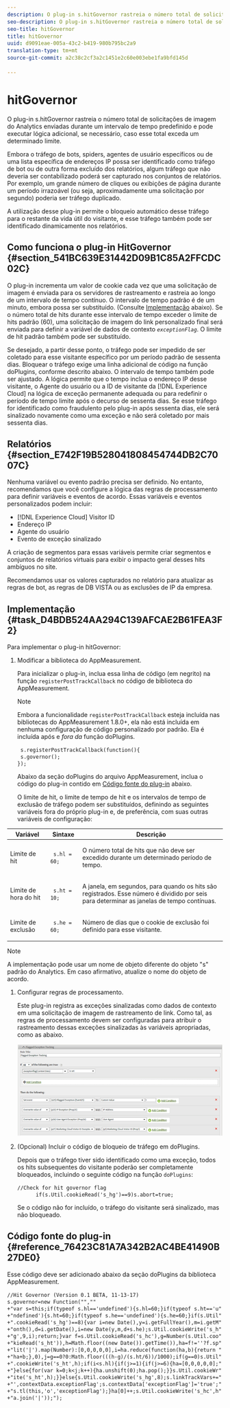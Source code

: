 ```yaml
---
description: O plug-in s.hitGovernor rastreia o número total de solicitações de imagem do Analytics enviadas durante um intervalo de tempo predefinido e pode executar lógica adicional, se necessário, caso esse total exceda um determinado limite.
seo-description: O plug-in s.hitGovernor rastreia o número total de solicitações de imagem do Analytics enviadas durante um intervalo de tempo predefinido e pode executar lógica adicional, se necessário, caso esse total exceda um determinado limite.
seo-title: hitGovernor
title: hitGovernor
uuid: d9091eae-005a-43c2-b419-980b795bc2a9
translation-type: tm+mt
source-git-commit: a2c38c2cf3a2c1451e2c60e003ebe1fa9bfd145d

---
```



# hitGovernor

O plug-in s.hitGovernor rastreia o número total de solicitações de imagem do Analytics enviadas durante um intervalo de tempo predefinido e pode executar lógica adicional, se necessário, caso esse total exceda um determinado limite.

Embora o tráfego de bots, spiders, agentes de usuário específicos ou de uma lista específica de endereços IP possa ser identificado como tráfego de bot ou de outra forma excluído dos relatórios, algum tráfego que não deveria ser contabilizado poderá ser capturado nos conjuntos de relatórios. Por exemplo, um grande número de cliques ou exibições de página durante um período irrazoável (ou seja, aproximadamente uma solicitação por segundo) poderia ser tráfego duplicado.

A utilização desse plug-in permite o bloqueio automático desse tráfego para o restante da vida útil do visitante, e esse tráfego também pode ser identificado dinamicamente nos relatórios.

## Como funciona o plug-in HitGovernor {#section_541BC639E31442D09B1C85A2FFCDC02C}

O plug-in incrementa um valor de cookie cada vez que uma solicitação de imagem é enviada para os servidores de rastreamento e rastreia ao longo de um intervalo de tempo contínuo. O intervalo de tempo padrão é de um minuto, embora possa ser substituído. (Consulte [Implementação](../../../implement/js-implementation/plugins/hitgovernor.md#task_D4BDB524AA294C139AFCAE2B61FEA3F2) abaixo). Se o número total de hits durante esse intervalo de tempo exceder o limite de hits padrão (60), uma solicitação de imagem do link personalizado final será enviada para definir a variável de dados de contexto *`exceptionFlag`*. O limite de hit padrão também pode ser substituído.

Se desejado, a partir desse ponto, o tráfego pode ser impedido de ser coletado para esse visitante específico por um período padrão de sessenta dias. Bloquear o tráfego exige uma linha adicional de código na função doPlugins, conforme descrito abaixo. O intervalo de tempo também pode ser ajustado. A lógica permite que o tempo inclua o endereço IP desse visitante, o Agente do usuário ou a ID de visitante da [!DNL Experience Cloud] na lógica de exceção permanente adequada ou para redefinir o período de tempo limite após o decurso de sessenta dias. Se esse tráfego for identificado como fraudulento pelo plug-in após sessenta dias, ele será sinalizado novamente como uma exceção e não será coletado por mais sessenta dias.

## Relatórios {#section_E742F19B528041808454744DB2C7007C}

Nenhuma variável ou evento padrão precisa ser definido. No entanto, recomendamos que você configure a lógica das regras de processamento para definir variáveis e eventos de acordo. Essas variáveis e eventos personalizados podem incluir:

* [!DNL Experience Cloud] Visitor ID
* Endereço IP
* Agente do usuário
* Evento de exceção sinalizado

A criação de segmentos para essas variáveis permite criar segmentos e conjuntos de relatórios virtuais para exibir o impacto geral desses hits ambíguos no site.

Recomendamos usar os valores capturados no relatório para atualizar as regras de bot, as regras de DB VISTA ou as exclusões de IP da empresa.

## Implementação {#task_D4BDB524AA294C139AFCAE2B61FEA3F2}

Para implementar o plug-in hitGovernor:

1. Modificar a biblioteca do AppMeasurement.

   Para inicializar o plug-in, inclua essa linha de código (em negrito) na função `registerPostTrackCallback` no código de biblioteca do AppMeasurement.

   >[!NOTE]
   >
   >Embora a funcionalidade `registerPostTrackCallback` esteja incluída nas bibliotecas do AppMeasurement 1.8.0+, ela não está incluída em nenhuma configuração de código personalizado por padrão. Ela é incluída após e *fora da* função doPlugins.

   ```
    s.registerPostTrackCallback(function(){ 
    s.governor();
   }); 
   ```

   Abaixo da seção doPlugins do arquivo AppMeasurement, inclua o código do plug-in contido em [Código fonte do plug-in](../../../implement/js-implementation/plugins/hitgovernor.md#reference_76423C81A7A342B2AC4BE41490B27DE0) abaixo.

   O limite de hit, o limite de tempo de hit e os intervalos de tempo de exclusão de tráfego podem ser substituídos, definindo as seguintes variáveis fora do próprio plug-in e, de preferência, com suas outras variáveis de configuração:

<table id="table_9959A40F5F0B40B39DB86E21D03E25FD"> 
 <thead> 
  <tr> 
   <th colname="col1" class="entry"> Variável </th> 
   <th colname="col2" class="entry"> Sintaxe </th> 
   <th colname="col3" class="entry"> Descrição </th> 
  </tr> 
 </thead>
 <tbody> 
  <tr> 
   <td colname="col1"> <p>Limite de hit </p> </td> 
   <td colname="col2"> <p> <code> s.hl = 60; </code> </p> </td> 
   <td colname="col3"> <p>O número total de hits que não deve ser excedido durante um determinado período de tempo. </p> </td> 
  </tr> 
  <tr> 
   <td colname="col1"> <p>Limite de hora do hit </p> </td> 
   <td colname="col2"> <p> <code> s.ht = 10; </code> </p> </td> 
   <td colname="col3"> <p>A janela, em segundos, para quando os hits são registrados. Esse número é dividido por seis para determinar as janelas de tempo contínuas. </p> </td> 
  </tr> 
  <tr> 
   <td colname="col1"> <p>Limite de exclusão </p> </td> 
   <td colname="col2"> <p> <code> s.he = 60; </code> </p> </td> 
   <td colname="col3"> <p>Número de dias que o cookie de exclusão foi definido para esse visitante. </p> </td> 
  </tr> 
 </tbody> 
</table>

>[!NOTE]
>
>A implementação pode usar um nome de objeto diferente do objeto "s" padrão do Analytics. Em caso afirmativo, atualize o nome do objeto de acordo.

1. Configurar regras de processamento.

   Este plug-in registra as exceções sinalizadas como dados de contexto em uma solicitação de imagem de rastreamento de link. Como tal, as regras de processamento devem ser configuradas para atribuir o rastreamento dessas exceções sinalizadas às variáveis &#x200B;&#x200B;apropriadas, como as abaixo.

   ![](assets/hitgov-config.png)

1. (Opcional) Incluir o código de bloqueio de tráfego em doPlugins.

   Depois que o tráfego tiver sido identificado como uma exceção, todos os hits subsequentes do visitante poderão ser completamente bloqueados, incluindo o seguinte código na função `doPlugins`:

   ```
   //Check for hit governor flag 
         if(s.Util.cookieRead('s_hg')==9)s.abort=true;
   ```

   Se o código não for incluído, o tráfego do visitante será sinalizado, mas não bloqueado.

## Código fonte do plug-in {#reference_76423C81A7A342B2AC4BE41490B27DE0}

Esse código deve ser adicionado abaixo da seção doPlugins da biblioteca AppMeasurement.

```
//Hit Governor (Version 0.1 BETA, 11-13-17) 
s.governor=new Function("","" 
+"var s=this;if(typeof s.hl=='undefined'){s.hl=60;}if(typeof s.ht=='u" 
+"ndefined'){s.ht=60;}if(typeof s.he=='undefined'){s.he=60;}if(s.Util" 
+".cookieRead('s_hg')==8){var i=new Date(),y=i.getFullYear(),m=i.getM" 
+"onth(),d=i.getDate(),i=new Date(y,m,d+s.he);s.Util.cookieWrite('s_h" 
+"g',9,i);return;}var f=s.Util.cookieRead('s_hc'),g=Number(s.Util.coo" 
+"kieRead('s_ht')),h=Math.floor((new Date()).getTime()),ha=f!=''?f.sp" 
+"lit('|').map(Number):[0,0,0,0,0],i=ha.reduce(function(ha,b){return " 
+"ha+b;},0),j=g==0?0:Math.floor(((h-g)/(s.ht/6))/1000);if(g==0)s.Util" 
+".cookieWrite('s_ht',h);if(i<s.hl){if(j>=1){if(j>=6){ha=[0,0,0,0,0];" 
+"}else{for(var k=0;k<j;k++){ha.unshift(0);ha.pop();}}s.Util.cookieWr" 
+"ite('s_ht',h);}}else{s.Util.cookieWrite('s_hg',8);s.linkTrackVars+=" 
+"',contextData.exceptionFlag';s.contextData['exceptionFlag']='true';" 
+"s.tl(this,'o','exceptionFlag');}ha[0]++;s.Util.cookieWrite('s_hc',h" 
+"a.join('|'));"); 
```

